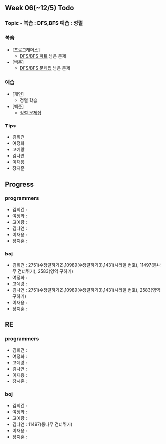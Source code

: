 
## Week 06(~12/5) Todo
### Topic - 복습 : DFS,BFS 예습 : 정렬

### 복습

- [프로그래머스]
	- [DFS/BFS 파트](https://programmers.co.kr/learn/courses/30/parts/12421) 남은 문제
- [백준]
	- [DFS/BFS 문제집](https://www.acmicpc.net/workbook/view/5934) 남은 문제


### 예습

- [개인]
	- 정렬 학습
- [백준]
	- [정렬 문제집](https://www.acmicpc.net/workbook/view/6001)



### Tips

- 김희건
- 여정화
- 고예랑
- 김나연
- 이재용
- 장지훈


## Progress

### programmers
- 김희건 : 
- 여정화 :
- 고예랑 : 
- 김나연 :
- 이재용 :
- 장지훈 :

### boj
- 김희건 : 2751(수정렬하기2),10989(수정렬하기3),1431(시리얼 번호), 11497(통나무 건너뛰기), 2583(영역 구하기)
- 여정화 : 
- 고예랑 :
- 김나연 : 2751(수정렬하기2),10989(수정렬하기3),1431(시리얼 번호), 2583(영역 구하기)
- 이재용 :
- 장지훈 :


## RE

### programmers
- 김희건 : 
- 여정화 :
- 고예랑 :
- 김나연 : 
- 이재용 :
- 장지훈 : 

### boj
- 김희건 :
- 여정화 : 
- 고예랑 :
- 김나연 : 11497(통나무 건너뛰기)
- 이재용 :
- 장지훈 :








